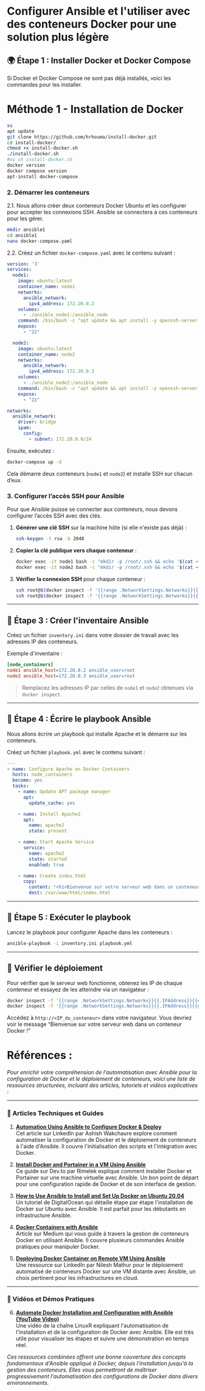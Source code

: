 
#  Configurer Ansible et l'utiliser avec des conteneurs Docker pour une solution plus légère



## 🌍 Étape 1 : Installer Docker et Docker Compose


Si Docker et Docker Compose ne sont pas déjà installés, voici les commandes pour les installer.

# Méthode 1 - Installation de Docker

```bash
su
apt update
git clone https://github.com/hrhouma/install-docker.git
cd install-docker/
chmod +x install-docker.sh
./install-docker.sh
#ou sh install-docker.sh
docker version
docker compose version
apt-install docker-compose
```


### 2. Démarrer les conteneurs

2.1. Nous allons créer deux conteneurs Docker Ubuntu et les configurer pour accepter les connexions SSH. Ansible se connectera à ces conteneurs pour les gérer.

```bash
mkdir ansible1
cd ansible1
nano docker-compose.yaml
```


2.2. Créez un fichier `docker-compose.yaml` avec le contenu suivant :

```yaml
version: '3'
services:
  node1:
    image: ubuntu:latest
    container_name: node1
    networks:
      ansible_network:
        ipv4_address: 172.20.0.2
    volumes:
      - ./ansible_node1:/ansible_node
    command: /bin/bash -c "apt update && apt install -y openssh-server && service ssh start && tail -f /dev/null"
    expose:
      - "22"

  node2:
    image: ubuntu:latest
    container_name: node2
    networks:
      ansible_network:
        ipv4_address: 172.20.0.3
    volumes:
      - ./ansible_node2:/ansible_node
    command: /bin/bash -c "apt update && apt install -y openssh-server && service ssh start && tail -f /dev/null"
    expose:
      - "22"

networks:
  ansible_network:
    driver: bridge
    ipam:
      config:
        - subnet: 172.20.0.0/24
```

Ensuite, exécutez :

```bash
docker-compose up -d
```

Cela démarre deux conteneurs (`node1` et `node2`) et installe SSH sur chacun d’eux.

### 3. Configurer l’accès SSH pour Ansible

Pour que Ansible puisse se connecter aux conteneurs, nous devons configurer l’accès SSH avec des clés.

1. **Générer une clé SSH** sur la machine hôte (si elle n'existe pas déjà) :

   ```bash
   ssh-keygen -t rsa -b 2048
   ```

2. **Copier la clé publique vers chaque conteneur** :

   ```bash
   docker exec -it node1 bash -c "mkdir -p /root/.ssh && echo '$(cat ~/.ssh/id_rsa.pub)' >> /root/.ssh/authorized_keys"
   docker exec -it node2 bash -c "mkdir -p /root/.ssh && echo '$(cat ~/.ssh/id_rsa.pub)' >> /root/.ssh/authorized_keys"
   ```

3. **Vérifier la connexion SSH** pour chaque conteneur :

   ```bash
   ssh root@$(docker inspect -f '{{range .NetworkSettings.Networks}}{{.IPAddress}}{{end}}' node1)
   ssh root@$(docker inspect -f '{{range .NetworkSettings.Networks}}{{.IPAddress}}{{end}}' node2)
   ```

---

## 📜 Étape 3 : Créer l'inventaire Ansible

Créez un fichier `inventory.ini` dans votre dossier de travail avec les adresses IP des conteneurs.

Exemple d'inventaire :

```ini
[node_containers]
node1 ansible_host=172.20.0.2 ansible_user=root
node2 ansible_host=172.20.0.3 ansible_user=root
```

> Remplacez les adresses IP par celles de `node1` et `node2` obtenues via `docker inspect`.

---

## 🎯 Étape 4 : Écrire le playbook Ansible

Nous allons écrire un playbook qui installe Apache et le démarre sur les conteneurs.

Créez un fichier `playbook.yml` avec le contenu suivant :

```yaml
---
- name: Configure Apache on Docker Containers
  hosts: node_containers
  become: yes
  tasks:
    - name: Update APT package manager
      apt:
        update_cache: yes

    - name: Install Apache2
      apt:
        name: apache2
        state: present

    - name: Start Apache Service
      service:
        name: apache2
        state: started
        enabled: true

    - name: Create index.html
      copy:
        content: "<h1>Bienvenue sur votre serveur web dans un conteneur Docker !</h1>"
        dest: /var/www/html/index.html
```

---

## 🚀 Étape 5 : Exécuter le playbook

Lancez le playbook pour configurer Apache dans les conteneurs :

```bash
ansible-playbook -i inventory.ini playbook.yml
```

---

## 🔎 Vérifier le déploiement

Pour vérifier que le serveur web fonctionne, obtenez les IP de chaque conteneur et essayez de les atteindre via un navigateur :

```bash
docker inspect -f '{{range .NetworkSettings.Networks}}{{.IPAddress}}{{end}}' node1
docker inspect -f '{{range .NetworkSettings.Networks}}{{.IPAddress}}{{end}}' node2
```

Accédez à `http://<IP_du_conteneur>` dans votre navigateur. Vous devriez voir le message “Bienvenue sur votre serveur web dans un conteneur Docker !”



# Références : 



*Pour enrichir votre compréhension de l'automatisation avec Ansible pour la configuration de Docker et le déploiement de conteneurs, voici une liste de ressources structurées, incluant des articles, tutoriels et vidéos explicatives :*

---

### 📘 Articles Techniques et Guides

1. **[Automation Using Ansible to Configure Docker & Deploy](https://www.linkedin.com/pulse/automation-using-ansible-configure-docker-deploy-ashish-wakchaure/)**  
   Cet article sur LinkedIn par Ashish Wakchaure explore comment automatiser la configuration de Docker et le déploiement de conteneurs à l'aide d'Ansible. Il couvre l'initialisation des scripts et l'intégration avec Docker.

2. **[Install Docker and Portainer in a VM Using Ansible](https://dev.to/rimelek/install-docker-and-portainer-in-a-vm-using-ansible-21ib)**  
   Ce guide sur Dev.to par Rimelek explique comment installer Docker et Portainer sur une machine virtuelle avec Ansible. Un bon point de départ pour une configuration rapide de Docker et de son interface de gestion.

3. **[How to Use Ansible to Install and Set Up Docker on Ubuntu 20.04](https://www.digitalocean.com/community/tutorials/how-to-use-ansible-to-install-and-set-up-docker-on-ubuntu-20-04)**  
   Un tutoriel de DigitalOcean qui détaille étape par étape l'installation de Docker sur Ubuntu avec Ansible. Il est parfait pour les débutants en infrastructure Ansible.

4. **[Docker Containers with Ansible](https://medium.com/@Oskarr3/docker-containers-with-ansible-89e98dacd1e2)**  
   Article sur Medium qui vous guide à travers la gestion de conteneurs Docker en utilisant Ansible. Il couvre plusieurs commandes Ansible pratiques pour manipuler Docker.

5. **[Deploying Docker Container on Remote VM Using Ansible](https://www.linkedin.com/pulse/deploying-docker-container-remote-vm-using-ansible-nilesh-mathur/)**  
   Une ressource sur LinkedIn par Nilesh Mathur pour le déploiement automatisé de conteneurs Docker sur une VM distante avec Ansible, un choix pertinent pour les infrastructures en cloud.

---

### 🎥 Vidéos et Démos Pratiques

6. **[Automate Docker Installation and Configuration with Ansible (YouTube Video)](https://www.youtube.com/watch?v=-sLjgApgWOM&ab_channel=LinuxR)**  
   Une vidéo de la chaîne LinuxR expliquant l'automatisation de l'installation et de la configuration de Docker avec Ansible. Elle est très utile pour visualiser les étapes et suivre une démonstration en temps réel.


*Ces ressources combinées offrent une bonne couverture des concepts fondamentaux d'Ansible appliqué à Docker, depuis l'installation jusqu'à la gestion des conteneurs. Elles vous permettront de maîtriser progressivement l'automatisation des configurations de Docker dans divers environnements.*
